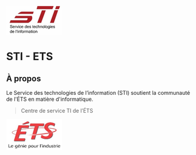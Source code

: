 <!-- markdownlint-disable MD033 -->
<!-- markdownlint-disable MD041 -->
<img src="https://raw.githubusercontent.com/STI-ETS/github-ressources/1911cef318ebe458299bccc7a53fe338758e990a/ressources/sti.jpg" alt="STI" width="150"/>

# STI - ETS

## À propos

Le Service des technologies de l’information (STI) soutient la communauté de l'ÉTS en matière d'informatique.

> Centre de service TI de l’ÉTS

<img src="https://raw.githubusercontent.com/STI-ETS/github-ressources/1911cef318ebe458299bccc7a53fe338758e990a/ressources/ets.jpg" alt="ETS" width="150"/>
